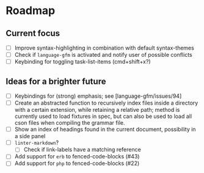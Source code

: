 # Roadmap

## Current focus

- [ ] Improve syntax-highlighting in combination with default syntax-themes
- [ ] Check if `language-gfm` is activated and notify user of possible conflicts
- [ ] Keybinding for toggling task-list-items (cmd+shift+x?)

## Ideas for a brighter future

- [ ] Keybindings for (strong) emphasis; see [language-gfm/issues/94]
- [ ] Create an abstracted function to recursively index files inside a directory with a certain extension, while retaining a relative path; method is currently used to load fixtures in spec, but can also be used to load all cson files when compiling the grammar file.
- [ ] Show an index of headings found in the current document, possibility in a side panel
- [ ] `linter-markdown`?
  - [ ] Check if link-labels have a matching reference
- [ ] Add support for `erb` to fenced-code-blocks (#43)
- [ ] Add support for `php` to fenced-code-blocks (#22)
